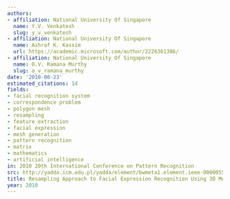 ```yaml
---
authors:
- affiliation: National University Of Singapore
  name: Y.V. Venkatesh
  slug: y_v_venkatesh
- affiliation: National University Of Singapore
  name: Ashraf K. Kassim
  url: https://academic.microsoft.com/author/2226361386/
- affiliation: National University Of Singapore
  name: O.V. Ramana Murthy
  slug: o_v_ramana_murthy
date: '2010-08-23'
estimated_citations: 14
fields:
- facial recognition system
- correspondence problem
- polygon mesh
- resampling
- feature extraction
- facial expression
- mesh generation
- pattern recognition
- matrix
- mathematics
- artificial intelligence
in: 2010 20th International Conference on Pattern Recognition
src: http://yadda.icm.edu.pl/yadda/element/bwmeta1.element.ieee-000005597568
title: Resampling Approach to Facial Expression Recognition Using 3D Meshes
year: 2010
---
```

